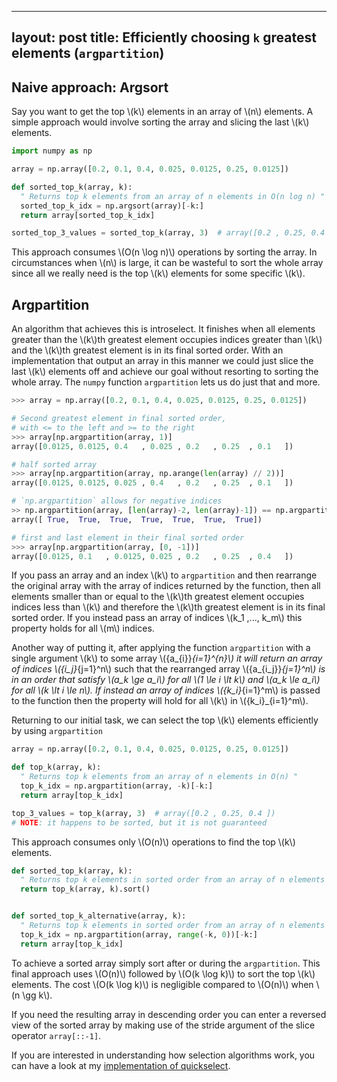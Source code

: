 
---
layout: post
title: Efficiently choosing `k` greatest elements (<code>argpartition</code>)
---
## Naive approach: Argsort
Say you want to get the top \\(k\\) elements in an array of \\(n\\) elements. A simple approach would involve sorting the array and slicing the last \\(k\\) elements.

```python
import numpy as np

array = np.array([0.2, 0.1, 0.4, 0.025, 0.0125, 0.25, 0.0125])

def sorted_top_k(array, k):
  " Returns top k elements from an array of n elements in O(n log n) "
  sorted_top_k_idx = np.argsort(array)[-k:]
  return array[sorted_top_k_idx]

sorted_top_3_values = sorted_top_k(array, 3)  # array([0.2 , 0.25, 0.4 ])
```
This approach consumes \\(O(n \log n)\\) operations by sorting the array. In circumstances when \\(n\\) is large, it can be wasteful to sort the whole array since all we really need is the top \\(k\\) elements for some specific \\(k\\).

## Argpartition
An algorithm that achieves this is introselect. It finishes when all elements greater than the \\(k\\)th greatest element occupies indices greater than \\(k\\) and the \\(k\\)th greatest element is in its final sorted order. With an implementation that output an array in this manner we could just slice the last \\(k\\) elements off and achieve our goal without resorting to sorting the whole array. The `numpy` function `argpartition` lets us do just that and more.
 
```python
>>> array = np.array([0.2, 0.1, 0.4, 0.025, 0.0125, 0.25, 0.0125])

# Second greatest element in final sorted order, 
# with <= to the left and >= to the right
>>> array[np.argpartition(array, 1)]
array([0.0125, 0.0125, 0.4   , 0.025 , 0.2   , 0.25  , 0.1   ])

# half sorted array
>>> array[np.argpartition(array, np.arange(len(array) // 2))]
array([0.0125, 0.0125, 0.025 , 0.4   , 0.2   , 0.25  , 0.1   ])

# `np.argpartition` allows for negative indices
>> np.argpartition(array, [len(array)-2, len(array)-1]) == np.argpartition(array, [-2, -1])
array([ True,  True,  True,  True,  True,  True,  True])

# first and last element in their final sorted order
>>> array[np.argpartition(array, [0, -1])]
array([0.0125, 0.1   , 0.0125, 0.025 , 0.2   , 0.25  , 0.4   ])
```

If you pass an array and an index \\(k\\) to `argpartition` and then rearrange the original array with the array of indices returned by the function, then all elements smaller than or equal to the \\(k\\)th greatest element occupies indices less than \\(k\\) and therefore the \\(k\\)th greatest element is in its final sorted order. If you instead pass an array of indices \\(k_1 ,..., k_m\\) this property holds for all \\(m\\) indices.

Another way of putting it, after applying the function `argpartition` with a single argument \\(k\\) to some array \\(\{a_{i}\}_{i=1}^{n}\\) it will return an array of indices \\(\{i_j\}_{j=1}^n\\) such that the rearranged array \\(\{a_{i_j}\}_{j=1}^n\\) is in an order that satisfy \\(a_k \ge a_i\\) for all \\(1 \le i \lt k\\) and \\(a_k \le a_i\\) for all \\(k \lt i \le n\\). If instead an array of indices \\(\{k_i\}_{i=1}^m\\) is passed to the function then the property will hold for all \\(k\\) in \\(\{k_i\}_{i=1}^m\\).

Returning to our initial task, we can select the top \\(k\\) elements efficiently by using `argpartition`
```python
array = np.array([0.2, 0.1, 0.4, 0.025, 0.0125, 0.25, 0.0125])

def top_k(array, k):
  " Returns top k elements from an array of n elements in O(n) "
  top_k_idx = np.argpartition(array, -k)[-k:]
  return array[top_k_idx]

top_3_values = top_k(array, 3)  # array([0.2 , 0.25, 0.4 ])
# NOTE: it happens to be sorted, but it is not guaranteed
```
This approach consumes only \\(O(n)\\) operations to find the top \\(k\\) elements.

``` python
def sorted_top_k(array, k):
  " Returns top k elements in sorted order from an array of n elements in O(n + k log k) "
  return top_k(array, k).sort()


def sorted_top_k_alternative(array, k):
  " Returns top k elements in sorted order from an array of n elements in O(n + k log k) "
  top_k_idx = np.argpartition(array, range(-k, 0))[-k:]
  return array[top_k_idx]
```
 To achieve a sorted array simply sort after or during the `argpartition`. This final approach uses \\(O(n)\\) followed by \\(O(k \log k)\\) to sort the top \\(k\\) elements. The cost \\(O(k \log k)\\) is negligible compared to \\(O(n)\\) when \\(n \gg k\\).
 
 If you need the resulting array in descending order you can enter a reversed view of the sorted array by making use of the stride argument of the slice operator `array[::-1]`.

If you are interested in understanding how selection algorithms work, you can have a look at my [implementation of quickselect](https://gist.github.com/andrejonasson/17c9e9641e1bfd1134f5481ba6f99c32).